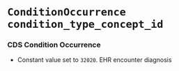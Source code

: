 # `ConditionOccurrence` `condition_type_concept_id`
### CDS Condition Occurrence
* Constant value set to `32020`. EHR encounter diagnosis
